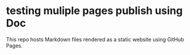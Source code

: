 # testing muliple pages publish using Doc

This repo hosts Markdown files rendered as a static website using GitHub Pages.
